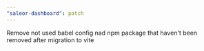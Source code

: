 ```yaml
---
"saleor-dashboard": patch
---
```


Remove not used babel config nad npm package that haven't been removed after migration to vite

